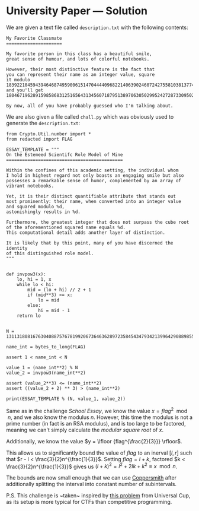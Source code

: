 # University Paper &mdash; Solution

We are given a text file called `description.txt` with the following contents:

```
My Favorite Classmate
=====================

My favorite person in this class has a beautiful smile,
great sense of humour, and lots of colorful notebooks.

However, their most distinctive feature is the fact that
you can represent their name as an integer value, square
it modulo 1839221045943946468749590061514704444096822140639024607242755810381377444892113085421174752142441,
and you'll get 1804671962891598586831251656431345607187951389706305029952427287330950271224234433906630527235349.

By now, all of you have probably guessed who I'm talking about.

```

We are also given a file called `chall.py` which was obviously used to generate the `description.txt`:

```python3
from Crypto.Util.number import *
from redacted import FLAG

ESSAY_TEMPLATE = """
On the Estemeed Scientifc Role Model of Mine
============================================

Within the confines of this academic setting, the individual whom
I hold in highest regard not only boasts an engaging smile but also
possesses a remarkable sense of humor, complemented by an array of
vibrant notebooks.

Yet, it is their distinct quantifiable attribute that stands out
most prominently: their name, when converted into an integer value
and squared modulo %d,
astonishingly results in %d.

Furthermore, the greatest integer that does not surpass the cube root
of the aforementioned squared name equals %d.
This computational detail adds another layer of distinction.

It is likely that by this point, many of you have discerned the identity
of this distinguished role model.
"""


def invpow3(x):
    lo, hi = 1, x
    while lo < hi:
        mid = (lo + hi) // 2 + 1
        if (mid**3) <= x:
            lo = mid
        else:
            hi = mid - 1
    return lo


N = 13113180816763040887576781992067364636289723584543479342139964290889855987378109190372819034517913477911738026253141916115785049387269347257060732629562571

name_int = bytes_to_long(FLAG)

assert 1 < name_int < N

value_1 = (name_int**2) % N
value_2 = invpow3(name_int**2)

assert (value_2**3) <= (name_int**2)
assert ((value_2 + 2) ** 3) > (name_int**2)

print(ESSAY_TEMPLATE % (N, value_1, value_2))
```

Same as in the challenge *School Essay*, we know the value $x = flag^2 \mod n$,
and we also know the modulus $n$. However, this time the modulus is not a prime
number (in fact is an RSA modulus), and is too large to be factored, meaning we
can't simply calculate the *modular square root* of $x$.

Additionally, we know the value $y = \lfloor {flag^{\frac{2}{3}}} \rfloor$.

This allows us to significantly bound the value of $flag$ to an inerval $[l,
r]$ such that $r - l < \frac{3}{2}n^{\frac{1}{3}}$. Setting $flag = l + k$, factored
$k < \frac{3}{2}n^{\frac{1}{3}}$ gives us $(l + k)^2 = l^2 + 2lk + k^2 \equiv x \mod n$.

The bounds are now small enough that we can use
[Coppersmith](https://en.wikipedia.org/wiki/Coppersmith_method) after
additionally splitting the interval into constant number of subintervals.

P.S. This challenge is ~taken~ inspired by [this
problem](https://qoj.ac/contest/1440/problem/7874) from Universal Cup, as its
setup is more typical for CTFs than competitive programming.
